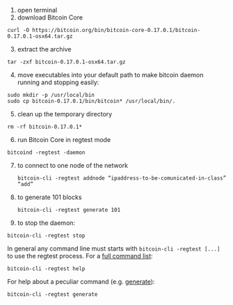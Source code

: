 1. open terminal
2. download Bitcoin Core
  ```
  curl -O https://bitcoin.org/bin/bitcoin-core-0.17.0.1/bitcoin-0.17.0.1-osx64.tar.gz
  ```
3. extract the archive
  ```
  tar -zxf bitcoin-0.17.0.1-osx64.tar.gz
  ```
4. move executables into your default path to make bitcoin daemon running and stopping easily:
  ```
  sudo mkdir -p /usr/local/bin
  sudo cp bitcoin-0.17.0.1/bin/bitcoin* /usr/local/bin/.
  ```
5. clean up the temporary directory
  ```
  rm -rf bitcoin-0.17.0.1*
  ```
6. run Bitcoin Core in regtest mode
  ```
  bitcoind -regtest -daemon
  ```
7. to connect to one node of the network  
   ```
   bitcoin-cli -regtest addnode “ipaddress-to-be-comunicated-in-class” “add”
   ```
8. to generate 101 blocks  
   ```
   bitcoin-cli -regtest generate 101
   ```
9. to stop the daemon:
  ```
  bitcoin-cli -regtest stop
  ```

In general any command line must starts with `bitcoin-cli -regtest [...]` to use the regtest process. For a [full command list](https://bitcoincore.org/en/doc/0.17.0/):
   ```
   bitcoin-cli -regtest help
   ```

For help about a peculiar command (e.g. [generate](https://bitcoincore.org/en/doc/0.17.0/rpc/generating/generate/)):
   ```
   bitcoin-cli -regtest generate
   ```

